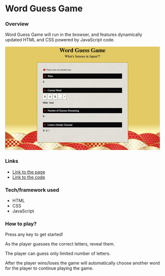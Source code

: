 # Word Guess Game

### Overview
Word Guess Game will run in the browser, and features dynamically updated HTML and CSS powered by JavaScript code.

![Word Guess Game Screenshot](./assets/images/screenshot.jpg)


### Links
- [Link to the page](https://yuda0110.github.io/Word-Guess-Game/)
- [Link to the code](https://github.com/yuda0110/Word-Guess-Game)


### Tech/framework used

- HTML
- CSS
- JavaScript


### How to play?
Press any key to get started!

As the player guesses the correct letters, reveal them.

The player can guess only limited number of letters.

After the player wins/loses the game will automatically choose another word for the player to continue playing the game.